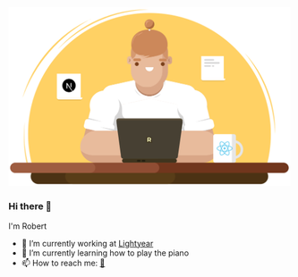 <img width="550" src="https://github.com/RobertBroersma/RobertBroersma/blob/main/graphic.svg">


### Hi there 👋

I'm Robert

- 🔭 I’m currently working at [Lightyear](https://lightyear.one/)
- 🌱 I’m currently learning how to play the piano
- 📫 How to reach me: [📧](mailto:robertbroersma@gmail.com)
